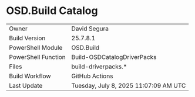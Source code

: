 ﻿# OSD.Build Catalog

| | |
|-|-|
| Owner | David Segura |
| Build Version | 25.7.8.1 |
| PowerShell Module | OSD.Build |
| PowerShell Function | Build-OSDCatalogDriverPacks |
| Files | build-driverpacks.* |
| Build Workflow | GitHub Actions |
| Last Update | Tuesday, July 8, 2025 11:07:09 AM UTC |
